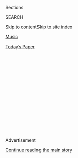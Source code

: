 <div id="app">

<div>

<div>

<div>

<div class="NYTAppHideMasthead css-1q2w90k e1suatyy0">

<div class="section css-ui9rw0 e1suatyy2">

<div class="css-eph4ug er09x8g0">

<div class="css-6n7j50">

</div>

<span class="css-1dv1kvn">Sections</span>

<div class="css-10488qs">

<span class="css-1dv1kvn">SEARCH</span>

</div>

[Skip to content](#site-content)[Skip to site
index](#site-index)

</div>

<div id="masthead-section-label" class="css-1wr3we4 eaxe0e00">

[Music](https://www.nytimes3xbfgragh.onion/section/arts/music)

</div>

<div class="css-10698na e1huz5gh0">

</div>

</div>

<div id="masthead-bar-one" class="section hasLinks css-15hmgas e1csuq9d3">

<div class="css-uqyvli e1csuq9d0">

</div>

<div class="css-1uqjmks e1csuq9d1">

</div>

<div class="css-9e9ivx">

[](https://myaccount.nytimes3xbfgragh.onion/auth/login?response_type=cookie&client_id=vi)

</div>

<div class="css-1bvtpon e1csuq9d2">

[Today’s
Paper](https://www.nytimes3xbfgragh.onion/section/todayspaper)

</div>

</div>

</div>

</div>

<div data-aria-hidden="false">

<div id="site-content" data-role="main">

<div>

<div class="css-1aor85t" style="opacity:0.000000001;z-index:-1;visibility:hidden">

<div class="css-1hqnpie">

<div class="css-epjblv">

<span class="css-17xtcya">[Music](/section/arts/music)</span><span class="css-x15j1o">|</span><span class="css-fwqvlz">Plácido
Domingo, Opera Star, to Be Investigated for Sexual
Harassment</span>

</div>

<div class="css-k008qs">

<div class="css-1iwv8en">

<span class="css-18z7m18"></span>

<div>

</div>

</div>

<span class="css-1n6z4y">https://nyti.ms/2H47n5U</span>

<div class="css-1705lsu">

<div class="css-4xjgmj">

<div class="css-4skfbu" data-role="toolbar" data-aria-label="Social Media Share buttons, Save button, and Comments Panel with current comment count" data-testid="share-tools">

  - 
  - 
  - 
  - 
    
    <div class="css-6n7j50">
    
    </div>

  - 
  - 

</div>

</div>

</div>

</div>

</div>

</div>

<div class="css-13pd83m">

</div>

<div id="top-wrapper" class="css-1sy8kpn">

<div id="top-slug" class="css-l9onyx">

Advertisement

</div>

[Continue reading the main
story](#after-top)

<div class="ad top-wrapper" style="text-align:center;height:100%;display:block;min-height:250px">

<div id="top" class="place-ad" data-position="top" data-size-key="top">

</div>

</div>

<div id="after-top">

</div>

</div>

<div>

<div id="sponsor-wrapper" class="css-1hyfx7x">

<div id="sponsor-slug" class="css-19vbshk">

Supported by

</div>

[Continue reading the main
story](#after-sponsor)

<div id="sponsor" class="ad sponsor-wrapper" style="text-align:center;height:100%;display:block">

</div>

<div id="after-sponsor">

</div>

</div>

<div class="css-186x18t">

</div>

<div class="css-1vkm6nb ehdk2mb0">

# Plácido Domingo, Opera Star, to Be Investigated for Sexual Harassment

</div>

The Los Angeles Opera, which Mr. Domingo helped found, will launch an
inquiry into allegations reported by The Associated Press.

<div class="css-79elbk" data-testid="photoviewer-wrapper">

<div class="css-z3e15g" data-testid="photoviewer-wrapper-hidden">

</div>

<div class="css-1a48zt4 ehw59r15" data-testid="photoviewer-children">

![<span class="css-16f3y1r e13ogyst0" data-aria-hidden="true">The opera
star Plácido Domingo was accused of decades of sexual harassment in an
article published Tuesday by The Associated
Press.</span><span class="css-cnj6d5 e1z0qqy90" itemprop="copyrightHolder"><span class="css-1ly73wi e1tej78p0">Credit...</span><span><span>Robin
Townsend/EPA, via
Shutterstock</span></span></span>](https://static01.graylady3jvrrxbe.onion/images/2019/08/13/arts/13domingo1/merlin_159218454_87fb9682-eb8a-4f7c-814a-14b2e4ee61d8-articleLarge.jpg?quality=75&auto=webp&disable=upscale)

</div>

</div>

<div class="css-18e8msd">

<div class="css-pdw9fk epjyd6m0">

<div class="css-1txwxcy ey68jwv0" data-aria-hidden="true">

[![Michael
Cooper](https://static01.graylady3jvrrxbe.onion/images/2018/02/16/multimedia/author-michael-cooper/author-michael-cooper-thumbLarge.jpg
"Michael Cooper")](https://www.nytimes3xbfgragh.onion/by/michael-cooper)[![Alex
Marshall](https://static01.graylady3jvrrxbe.onion/images/2018/09/10/multimedia/author-alex-marshall/author-alex-marshall-thumbLarge.png
"Alex Marshall")](https://www.nytimes3xbfgragh.onion/by/alex-marshall)

</div>

<div class="css-1baulvz">

By [<span class="css-1baulvz" itemprop="name">Michael
Cooper</span>](https://www.nytimes3xbfgragh.onion/by/michael-cooper) and
[<span class="css-1baulvz last-byline" itemprop="name">Alex
Marshall</span>](https://www.nytimes3xbfgragh.onion/by/alex-marshall)

</div>

</div>

  - Aug. 13,
    2019

  - 
    
    <div class="css-4xjgmj">
    
    <div class="css-d8bdto" data-role="toolbar" data-aria-label="Social Media Share buttons, Save button, and Comments Panel with current comment count" data-testid="share-tools">
    
      - 
      - 
      - 
      - 
        
        <div class="css-6n7j50">
        
        </div>
    
      - 
      - 
    
    </div>
    
    </div>

</div>

<div class="css-mdjrty">

[Leer en
español](https://www.nytimes3xbfgragh.onion/es/2019/08/13/espanol/cultura/placido-domingo-acusaciones.html "Read in Spanish")

</div>

</div>

<div class="section meteredContent css-1r7ky0e" name="articleBody" itemprop="articleBody">

<div class="css-1fanzo5 StoryBodyCompanionColumn">

<div class="css-53u6y8">

The opera star [Plácido
Domingo](https://www.nytimes3xbfgragh.onion/2020/02/25/arts/music/placido-domingo-sexual-misconduct.html)
was placed under investigation on Tuesday by the Los Angeles Opera,
which he helped found and has led since 2003, after The Associated Press
reported that multiple women had accused him of sexual harassment over
the years.

The allegations shook the opera world — where Mr. Domingo remains, at
78, an enormous force. The Philadelphia Orchestra withdrew its
invitation for Mr. Domingo to sing at its opening night gala next month,
and the San Francisco Opera canceled a concert with him in October. The
Metropolitan Opera, where Mr. Domingo is scheduled to star in Verdi’s
“Macbeth” next month opposite the soprano Anna Netrebko, said it would
await the results of the Los Angeles Opera’s investigation “before
making any final decisions about Mr. Domingo’s ultimate future at the
Met.”

</div>

</div>

<div>

</div>

<div class="css-1fanzo5 StoryBodyCompanionColumn">

<div class="css-53u6y8">

The Associated
Press[reported](https://www.apnews.com/c2d51d690d004992b8cfba3bad827ae9)
the allegations of multiple women who said that Mr. Domingo had
pressured them into sexual relationships in a series of encounters
beginning in the late 1980s — including seven women who said that they
felt their careers had been harmed after they rebuffed him. Mr. Domingo
said in a statement that he believed “all of my interactions and
relationships were always welcomed and consensual.”

</div>

</div>

<div class="css-1fanzo5 StoryBodyCompanionColumn">

<div class="css-53u6y8">

Mr. Domingo, who has been married for more than 50 years, said in the
statement that “the allegations from these unnamed individuals dating
back as many as 30 years are deeply troubling, and as presented,
inaccurate,” but added that “it is painful to hear that I may have upset
anyone or made them feel uncomfortable — no matter how long ago and
despite my best intentions.”

He said that “the rules and standards by which we are — and should be —
measured against today are very different than they were in the past”
and pledged to hold himself “to the highest standards.”

Mr. Domingo occupies a unique position in the opera world. After
shooting to fame as a star tenor — then reaching a far broader global
audience as one of the Three Tenors, alongside Luciano Pavarotti and
José Carreras — he also became a conductor; founded the prestigious
young artist competition Operalia; and began adding managerial
positions, becoming the general director of Washington National Opera
and then the Los Angeles Opera, a position he still holds. He also
continues to have a prolific singing career in baritone roles.

These activities have made him one of the most influential figures in
opera.

The Los Angeles Opera said in a statement that it would engage an
outside counsel to investigate what it called “the concerning
allegations” against Mr. Domingo.

“Plácido Domingo has been a dynamic creative force in the life of L.A.
Opera and the artistic culture of Los Angeles for more than three
decades,” the opera company said in a statement. “Nevertheless, we are
committed to doing everything we can to foster a professional and
collaborative environment where all our employees and artists feel
equally comfortable, valued and respected.”

</div>

</div>

<div class="css-1fanzo5 StoryBodyCompanionColumn">

<div class="css-53u6y8">

The A.P. spoke with eight singers and one dancer — all but one of whom
were quoted anonymously — who said that Mr. Domingo had used his power
to pursue them sexually. They described him as calling them repeatedly
and making dates, often under the guise of offering professional advice.
One accuser told the news agency that Mr. Domingo had stuck his hand
down her skirt, and three others said that he had forced wet kisses on
their lips, in a dressing room, a hotel room and at a lunch meeting.

One singer told the news agency that Mr. Domingo had repeatedly
propositioned her at the Los Angeles Opera in 1998, the year the company
announced that he would become its artistic director, eventually taking
her to his apartment for what she described as “heavy petting” and
“groping.”

“I was totally intimidated and felt like saying no to him would be
saying no to God,” she was quoted as saying. “How do you say no to God?”

She told the news agency she eventually told him to stop calling her,
adding that she was never hired again in Los Angeles after Mr. Domingo
got power over casting.

Patricia Wulf, the only accuser named in the A.P. article, told The New
York Times in a telephone interview that her experiences with Mr.
Domingo also dated to 1998, when she appeared with Washington National
Opera, where he was then general director, in “The Magic Flute.”

When Ms. Wulf left the stage during one rehearsal, she said, Mr. Domingo
was waiting for her in the wings. He came up to her, she recalled, and
said, “Patricia, do you have to go home tonight?”

</div>

</div>

<div class="css-1fanzo5 StoryBodyCompanionColumn">

<div class="css-53u6y8">

Ms. Wulf said she laughed, thinking it was a joke, but later the
situation repeated itself. “I remember thinking, ‘That is not
acceptable,’” she said.

Mr. Domingo did not inappropriately touch her, Ms. Wulf said, but he
made her so uncomfortable that she hid in her dressing room and asked a
colleague to walk her to her car so she did not have to risk
encountering him. She said she did not report Mr. Domingo’s behavior
because she felt that doing so would damage her career.

She said she kept saying no to Mr. Domingo until he stopped, about two
and a half years later.

In his statement, which was initially made to The A.P. and later sent to
The Times, Mr. Domingo said, “People who know me or who have worked with
me know that I am not someone who would intentionally harm, offend, or
embarrass anyone.”

At the Salzburg Festival in Austria, where Mr. Domingo is scheduled to
sing in concert performances of Verdi’s “Luisa Miller” this month, Helga
Rabl-Stadler, the festival’s president, said that he would perform as
planned.

“I have known Plácido Domingo for more than 25 years,’’ Ms. Rabl-Stadler
said in a statement. “In addition to his artistic competence, I was
impressed from the very beginning by his appreciative treatment of all
festival employees. He knows every name, from the concierge to the
secretary; he never fails to thank anyone performing even the smallest
service for him. Had the accusations against him been voiced inside the
Festspielhaus in Salzburg, I am sure I would have heard of it.”

Joseph Volpe, the general manager of the Met from 1990 to 2006, also
said that he had never heard any allegations against Mr. Domingo. “I’ve
known Plácido since he made his debut at the Met in 1968, and there was
never, ever a complaint made against him about sexual harassment,” Mr.
Volpe said in a telephone interview. “He’s such a gentleman, and so
caring about people.”

</div>

</div>

<div class="css-1fanzo5 StoryBodyCompanionColumn">

<div class="css-53u6y8">

The Met, which fired its former music director, James Levine, in 2018
amid allegations of sexual misconduct — and which just last week
[quietly settled a rancorous
lawsuit](https://www.nytimes3xbfgragh.onion/2019/08/06/arts/music/james-levine-metropolitan-opera.html)
he had filed against the company — said in a statement that it takes
“accusations of sexual harassment and abuse of power with extreme
seriousness.” The statement noted that Mr. Domingo, as a guest artist,
had never been in a position to influence casting decisions there.

Washington National Opera merged with the Kennedy Center in 2011, the
year Mr. Domingo departed. The company’s current general director,
Timothy O’Leary, and Deborah F. Rutter, the president of the Kennedy
Center, said in a joint statement that the allegations against Mr.
Domingo had all predated the center’s [takeover of the
company.](http://www.washingtonpost.com/wp-dyn/content/article/2011/01/20/AR2011012001924.html)

“The Kennedy Center did not receive any documented complaints about Mr.
Domingo’s behavior prior to W.N.O.’s affiliation with the Kennedy
Center, and we have not received any since then,” the statement said.

A spokesman for the Royal Opera House in London did not respond to
questions about whether Mr. Domingo would perform there next year, as
scheduled. The spokesman said in a statement that the company “has not
been made aware of any accusations pertaining to Plácido Domingo’s time
as a visiting artist or conductor. However, we have a zero-tolerance
policy toward harassment of any kind.”

The San Francisco Opera said in a statement that it “places a great
priority on creating a safe and secure environment where everyone can
focus on their work and art, and in which colleagues are treated with
respect, dignity and collegiality.”

The company said that ticket holders would be able to exchange their
tickets to the canceled Domingo concert for other performances this
season, or request refunds.

</div>

</div>

<div>

</div>

</div>

<div>

</div>

<div>

</div>

<div>

</div>

<div>

<div id="bottom-wrapper" class="css-1ede5it">

<div id="bottom-slug" class="css-l9onyx">

Advertisement

</div>

[Continue reading the main
story](#after-bottom)

<div id="bottom" class="ad bottom-wrapper" style="text-align:center;height:100%;display:block;min-height:90px">

</div>

<div id="after-bottom">

</div>

</div>

</div>

</div>

</div>

## Site Index

<div>

</div>

## Site Information Navigation

  - [© <span>2020</span> <span>The New York Times
    Company</span>](https://help.nytimes3xbfgragh.onion/hc/en-us/articles/115014792127-Copyright-notice)

<!-- end list -->

  - [NYTCo](https://www.nytco.com/)
  - [Contact
    Us](https://help.nytimes3xbfgragh.onion/hc/en-us/articles/115015385887-Contact-Us)
  - [Work with us](https://www.nytco.com/careers/)
  - [Advertise](https://nytmediakit.com/)
  - [T Brand Studio](http://www.tbrandstudio.com/)
  - [Your Ad
    Choices](https://www.nytimes3xbfgragh.onion/privacy/cookie-policy#how-do-i-manage-trackers)
  - [Privacy](https://www.nytimes3xbfgragh.onion/privacy)
  - [Terms of
    Service](https://help.nytimes3xbfgragh.onion/hc/en-us/articles/115014893428-Terms-of-service)
  - [Terms of
    Sale](https://help.nytimes3xbfgragh.onion/hc/en-us/articles/115014893968-Terms-of-sale)
  - [Site
    Map](https://spiderbites.nytimes3xbfgragh.onion)
  - [Help](https://help.nytimes3xbfgragh.onion/hc/en-us)
  - [Subscriptions](https://www.nytimes3xbfgragh.onion/subscription?campaignId=37WXW)

</div>

</div>

</div>

</div>
